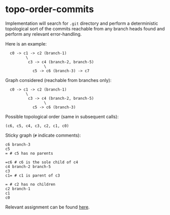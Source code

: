 # topo-order-commits
Implementation will search for `.git` directory and perform a deterministic topological sort of the commits reachable from any
branch heads found and perform any relevant error-handling.

Here is an example:

```
  c0 -> c1 -> c2 (branch-1)
         \
          c3 -> c4 (branch-2, branch-5)
                 \
            c5 -> c6 (branch-3) -> c7
```

Graph considered (reachable from branches only):

```
  c0 -> c1 -> c2 (branch-1)
         \
          c3 -> c4 (branch-2, branch-5)
                 \
            c5 -> c6 (branch-3)
```

Possible topological order (same in subsequent calls):
```
(c6, c5, c4, c3, c2, c1, c0)
```

Sticky graph (`#` indicate comments):
```
c6 branch-3
c5
= # c5 has no parents

=c6 # c6 is the sole child of c4
c4 branch-2 branch-5
c3
c1= # c1 is parent of c3

= # c2 has no children
c2 branch-1
c1
c0
```

Relevant assignment can be found [here](https://web.cs.ucla.edu/classes/winter23/cs35L/assign/assign6.html).
